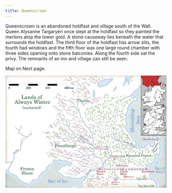 ```yaml
---
title: Queenscrown
---
```


Queenscrown is an abandoned holdfast and village south of the Wall. Queen Alysanne Targaryen once slept at the holdfast so they painted the merlons atop the tower gold. A stone causeway lies beneath the water that surrounds the holdfast. The third floor of the holdfast has arrow slits, the fourth had windows and the fifth floor was one large round chamber with three sides opening onto stone balconies. Along the fourth side sat the privy. The remnants of an inn and village can still be seen.

Map on Next page.

![Image](images/000037.jpg)


